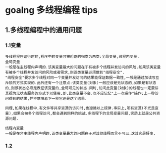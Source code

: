# goalng 多线程编程 tips

## 1.多线程编程中的通用问题
### 1.1变量
    多线程程序运行时的,程序中的变量可被粗略的归类为两类:全局变量,线程内变量.
    全局变量
    一般是在主线程内声明的.该类变量最大的问题在于有被多个线程并发访问的风险.如果该类变量有被多个线程并发访问的风险或者需求,则该类变量必须做到"线程安全".
    "线程安全"要求多个线程对同一个变量并发访问的结果能保证数据一致性,一般是通过加读写互斥锁的方式实现的.此外还有一个注意点:该类变量(对象)一般应该是无状态的,如果是有状态的,则该状态必须是表征该变量的,全局可见的状态.同时,访问此变量(对象)的线程也一定要讲其视为无状态服务的方式予以使用,即,此类变量不会,也不应记忆"上一次操作"操作;上一秒访问得到的结果,并不意味着下一秒它还是这个结果.
  
    同理,如果在线程中,有文件等共享资源的访问时,也遵循以上规律.事实上,所有资源(不光是变量),如果会被多个线程访问,都会遇到同样的挑战.多线程下的全局变量问题,实质上就是公共资源问题.
  
    线程内变量
    一般是在非主线程内声明的.该类变量最大的问题在于对其他线程而言不可见.这其实是好事.
  
  

### 1.2
